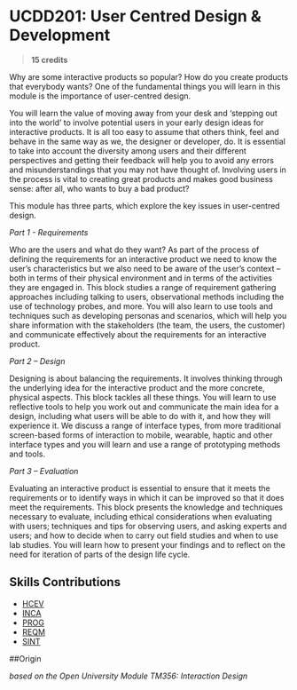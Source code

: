 # UCDD201: User Centred Design & Development

> **15 credits**

Why are some interactive products so popular? How do you create products that everybody wants? One of the fundamental things you will learn in this module is the importance of user-centred design.

You will learn the value of moving away from your desk and ‘stepping out into the world’ to involve potential users in your early design ideas for interactive products. It is all too easy to assume that others think, feel and behave in the same way as we, the designer or developer, do. It is essential to take into account the diversity among users and their different perspectives and getting their feedback will help you to avoid any errors and misunderstandings that you may not have thought of. Involving users in the process is vital to creating great products and makes good business sense: after all, who wants to buy a bad product?

This module has three parts, which explore the key issues in user-centred design.

_Part 1 - Requirements_

Who are the users and what do they want? As part of the process of defining the requirements for an interactive product we need to know the user’s characteristics but we also need to be aware of the user’s context – both in terms of their physical environment and in terms of the activities they are engaged in. This block studies a range of requirement gathering approaches including talking to users, observational methods including the use of technology probes, and more. You will also learn to use tools and techniques such as developing personas and scenarios, which will help you share information with the stakeholders (the team, the users, the customer) and communicate effectively about the requirements for an interactive product.

_Part 2 – Design_

Designing is about balancing the requirements. It involves thinking through the underlying idea for the interactive product and the more concrete, physical aspects. This block tackles all these things. You will learn to use reflective tools to help you work out and communicate the main idea for a design, including what users will be able to do with it, and how they will experience it. We discuss a range of interface types, from more traditional screen-based forms of interaction to mobile, wearable, haptic and other interface types and you will learn and use a range of prototyping methods and tools.

_Part 3 – Evaluation_

Evaluating an interactive product is essential to ensure that it meets the requirements or to identify ways in which it can be improved so that it does meet the requirements. This block presents the knowledge and techniques necessary to evaluate, including ethical considerations when evaluating with users; techniques and tips for observing users, and asking experts and users; and how to decide when to carry out field studies and when to use lab studies. You will learn how to present your findings and to reflect on the need for iteration of parts of the design life cycle.

## Skills Contributions

- [HCEV](../skills/hcev.md)
- [INCA](../skills/inca.md)
- [PROG](../skills/prog.md)
- [REQM](../skills/reqm.md)
- [SINT](../skills/sint.md)

##Origin

_based on the Open University Module TM356: Interaction Design_
